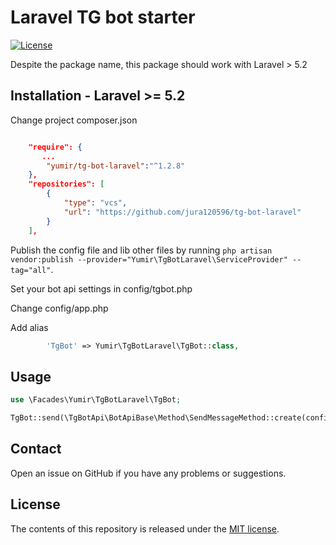 # Laravel TG bot starter

[![License](https://poser.pugx.org/anlutro/l4-settings/license.svg)](http://opensource.org/licenses/MIT)

Despite the package name, this package should work with Laravel > 5.2

## Installation - Laravel >= 5.2

Change project composer.json 
```json

    "require": {
       ...
        "yumir/tg-bot-laravel":"^1.2.8"
    },
    "repositories": [
        {
            "type": "vcs",
            "url": "https://github.com/jura120596/tg-bot-laravel"
        }
    ],
```
Publish the config file and lib other files by running `php artisan vendor:publish --provider="Yumir\TgBotLaravel\ServiceProvider" --tag="all"`. 

Set your bot api settings in config/tgbot.php

Change config/app.php

Add alias
````php
        'TgBot' => Yumir\TgBotLaravel\TgBot::class,
````

## Usage

```php
use \Facades\Yumir\TgBotLaravel\TgBot;

TgBot::send(\TgBotApi\BotApiBase\Method\SendMessageMethod::create(config('tgbot.dev_id'), 'Hello'));

```



## Contact

Open an issue on GitHub if you have any problems or suggestions.


## License

The contents of this repository is released under the [MIT license](http://opensource.org/licenses/MIT).
